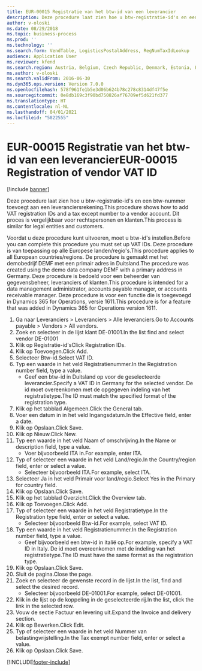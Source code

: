 ```yaml
---
title: EUR-00015 Registratie van het btw-id van een leverancier
description: Deze procedure laat zien hoe u btw-registratie-id's en een btw-nummer toevoegt aan een leveranciersrekening.
author: v-oloski
ms.date: 08/29/2018
ms.topic: business-process
ms.prod: ''
ms.technology: ''
ms.search.form: VendTable, LogisticsPostalAddress, RegNumTaxIdLookup
audience: Application User
ms.reviewer: kfend
ms.search.region: Austria, Belgium, Czech Republic, Denmark, Estonia, Finland, France, Germany, Hungary, Ireland, Italy, Latvia, Lithuania, Netherlands, Poland, Spain, Sweden, United Kingdom
ms.author: v-oloski
ms.search.validFrom: 2016-06-30
ms.dyn365.ops.version: Version 7.0.0
ms.openlocfilehash: 578f961fe1b5e3d06b624b78c278c8314df47f5e
ms.sourcegitcommit: 0e8db169c3f90bd750826af76709ef5d621fd377
ms.translationtype: HT
ms.contentlocale: nl-NL
ms.lasthandoff: 04/01/2021
ms.locfileid: "5822555"
---
```

# <a name="eur-00015-registration-of-vendor-vat-id"></a><span data-ttu-id="9ef8a-103">EUR-00015 Registratie van het btw-id van een leverancier</span><span class="sxs-lookup"><span data-stu-id="9ef8a-103">EUR-00015 Registration of vendor VAT ID</span></span>

[!include [banner](../../includes/banner.md)]

<span data-ttu-id="9ef8a-104">Deze procedure laat zien hoe u btw-registratie-id's en een btw-nummer toevoegt aan een leveranciersrekening.</span><span class="sxs-lookup"><span data-stu-id="9ef8a-104">This procedure shows how to add VAT registration IDs and a tax except number to a vendor account.</span></span> <span data-ttu-id="9ef8a-105">Dit proces is vergelijkbaar voor rechtspersonen en klanten.</span><span class="sxs-lookup"><span data-stu-id="9ef8a-105">This process is similar for legal entities and customers.</span></span> 

<span data-ttu-id="9ef8a-106">Voordat u deze procedure kunt uitvoeren, moet u btw-id's instellen.</span><span class="sxs-lookup"><span data-stu-id="9ef8a-106">Before you can complete this procedure you must set up VAT IDs.</span></span> <span data-ttu-id="9ef8a-107">Deze procedure is van toepassing op alle Europese landen/regio's.</span><span class="sxs-lookup"><span data-stu-id="9ef8a-107">This procedure applies to all European countries/regions.</span></span> <span data-ttu-id="9ef8a-108">De procedure is gemaakt met het demobedrijf DEMF met een primair adres in Duitsland.</span><span class="sxs-lookup"><span data-stu-id="9ef8a-108">The procedure was created using the demo data company DEMF with a primary address in Germany.</span></span> <span data-ttu-id="9ef8a-109">Deze procedure is bedoeld voor een beheerder van gegevensbeheer, leveranciers of klanten.</span><span class="sxs-lookup"><span data-stu-id="9ef8a-109">This procedure is intended for a data management administrator, accounts payable manager, or accounts receivable manager.</span></span> <span data-ttu-id="9ef8a-110">Deze procedure is voor een functie die is toegevoegd in Dynamics 365 for Operations, versie 1611.</span><span class="sxs-lookup"><span data-stu-id="9ef8a-110">This procedure is for a feature that was added in Dynamics 365 for Operations version 1611.</span></span>

1. <span data-ttu-id="9ef8a-111">Ga naar Leveranciers > Leveranciers > Alle leveranciers.</span><span class="sxs-lookup"><span data-stu-id="9ef8a-111">Go to Accounts payable > Vendors > All vendors.</span></span>
2. <span data-ttu-id="9ef8a-112">Zoek en selecteer in de lijst klant DE-01001.</span><span class="sxs-lookup"><span data-stu-id="9ef8a-112">In the list find and select vendor DE-01001</span></span>
3. <span data-ttu-id="9ef8a-113">Klik op Registratie-id's</span><span class="sxs-lookup"><span data-stu-id="9ef8a-113">Click Registration IDs.</span></span>
4. <span data-ttu-id="9ef8a-114">Klik op Toevoegen.</span><span class="sxs-lookup"><span data-stu-id="9ef8a-114">Click Add.</span></span>
5. <span data-ttu-id="9ef8a-115">Selecteer Btw-id.</span><span class="sxs-lookup"><span data-stu-id="9ef8a-115">Select VAT ID.</span></span>
6. <span data-ttu-id="9ef8a-116">Typ een waarde in het veld Registratienummer.</span><span class="sxs-lookup"><span data-stu-id="9ef8a-116">In the Registration number field, type a value.</span></span>
    * <span data-ttu-id="9ef8a-117">Geef een btw-id in Duitsland op voor de geselecteerde leverancier.</span><span class="sxs-lookup"><span data-stu-id="9ef8a-117">Specify a VAT ID in Germany for the selected vendor.</span></span> <span data-ttu-id="9ef8a-118">De id moet overeenkomen met de opgegeven indeling van het registratietype.</span><span class="sxs-lookup"><span data-stu-id="9ef8a-118">The ID must match the specified format of the registration type.</span></span>  
7. <span data-ttu-id="9ef8a-119">Klik op het tabblad Algemeen.</span><span class="sxs-lookup"><span data-stu-id="9ef8a-119">Click the General tab.</span></span>
8. <span data-ttu-id="9ef8a-120">Voer een datum in in het veld Ingangsdatum.</span><span class="sxs-lookup"><span data-stu-id="9ef8a-120">In the Effective field, enter a date.</span></span>
9. <span data-ttu-id="9ef8a-121">Klik op Opslaan.</span><span class="sxs-lookup"><span data-stu-id="9ef8a-121">Click Save.</span></span>
10. <span data-ttu-id="9ef8a-122">Klik op Nieuw.</span><span class="sxs-lookup"><span data-stu-id="9ef8a-122">Click New.</span></span>
11. <span data-ttu-id="9ef8a-123">Typ een waarde in het veld Naam of omschrijving.</span><span class="sxs-lookup"><span data-stu-id="9ef8a-123">In the Name or description field, type a value.</span></span>
    * <span data-ttu-id="9ef8a-124">Voer bijvoorbeeld ITA in.</span><span class="sxs-lookup"><span data-stu-id="9ef8a-124">For example, enter ITA.</span></span>  
12. <span data-ttu-id="9ef8a-125">Typ of selecteer een waarde in het veld Land/regio.</span><span class="sxs-lookup"><span data-stu-id="9ef8a-125">In the Country/region field, enter or select a value.</span></span>
    * <span data-ttu-id="9ef8a-126">Selecteer bijvoorbeeld ITA.</span><span class="sxs-lookup"><span data-stu-id="9ef8a-126">For example, select ITA.</span></span>  
13. <span data-ttu-id="9ef8a-127">Selecteer Ja in het veld Primair voor land/regio.</span><span class="sxs-lookup"><span data-stu-id="9ef8a-127">Select Yes in the Primary for country field.</span></span>
14. <span data-ttu-id="9ef8a-128">Klik op Opslaan.</span><span class="sxs-lookup"><span data-stu-id="9ef8a-128">Click Save.</span></span>
15. <span data-ttu-id="9ef8a-129">Klik op het tabblad Overzicht.</span><span class="sxs-lookup"><span data-stu-id="9ef8a-129">Click the Overview tab.</span></span>
16. <span data-ttu-id="9ef8a-130">Klik op Toevoegen.</span><span class="sxs-lookup"><span data-stu-id="9ef8a-130">Click Add.</span></span>
17. <span data-ttu-id="9ef8a-131">Typ of selecteer een waarde in het veld Registratietype.</span><span class="sxs-lookup"><span data-stu-id="9ef8a-131">In the Registration type field, enter or select a value.</span></span>
    * <span data-ttu-id="9ef8a-132">Selecteer bijvoorbeeld Btw-id.</span><span class="sxs-lookup"><span data-stu-id="9ef8a-132">For example, select VAT ID.</span></span>  
18. <span data-ttu-id="9ef8a-133">Typ een waarde in het veld Registratienummer.</span><span class="sxs-lookup"><span data-stu-id="9ef8a-133">In the Registration number field, type a value.</span></span>
    * <span data-ttu-id="9ef8a-134">Geef bijvoorbeeld een btw-id in italië op.</span><span class="sxs-lookup"><span data-stu-id="9ef8a-134">For example, specify a VAT ID in Italy.</span></span>  <span data-ttu-id="9ef8a-135">De id moet overeenkomen met de indeling van het registratietype.</span><span class="sxs-lookup"><span data-stu-id="9ef8a-135">The ID must have the same format as the registration type.</span></span>  
19. <span data-ttu-id="9ef8a-136">Klik op Opslaan.</span><span class="sxs-lookup"><span data-stu-id="9ef8a-136">Click Save.</span></span>
20. <span data-ttu-id="9ef8a-137">Sluit de pagina.</span><span class="sxs-lookup"><span data-stu-id="9ef8a-137">Close the page.</span></span>
21. <span data-ttu-id="9ef8a-138">Zoek en selecteer de gewenste record in de lijst.</span><span class="sxs-lookup"><span data-stu-id="9ef8a-138">In the list, find and select the desired record.</span></span>
    * <span data-ttu-id="9ef8a-139">Selecteer bijvoorbeeld DE-01001.</span><span class="sxs-lookup"><span data-stu-id="9ef8a-139">For example, select DE-01001.</span></span>  
22. <span data-ttu-id="9ef8a-140">Klik in de lijst op de koppeling in de geselecteerde rij.</span><span class="sxs-lookup"><span data-stu-id="9ef8a-140">In the list, click the link in the selected row.</span></span>
23. <span data-ttu-id="9ef8a-141">Vouw de sectie Factuur en levering uit.</span><span class="sxs-lookup"><span data-stu-id="9ef8a-141">Expand the Invoice and delivery section.</span></span>
24. <span data-ttu-id="9ef8a-142">Klik op Bewerken.</span><span class="sxs-lookup"><span data-stu-id="9ef8a-142">Click Edit.</span></span>
25. <span data-ttu-id="9ef8a-143">Typ of selecteer een waarde in het veld Nummer van belastingvrijstelling.</span><span class="sxs-lookup"><span data-stu-id="9ef8a-143">In the Tax exempt number field, enter or select a value.</span></span>
26. <span data-ttu-id="9ef8a-144">Klik op Opslaan.</span><span class="sxs-lookup"><span data-stu-id="9ef8a-144">Click Save.</span></span>



[!INCLUDE[footer-include](../../../includes/footer-banner.md)]